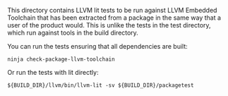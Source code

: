 This directory contains LLVM lit tests to be run against LLVM Embedded
Toolchain that has been extracted from a package in the same way
that a user of the product would. This is unlike the tests in the test
directory, which run against tools in the build directory.

You can run the tests ensuring that all dependencies are built:

    ninja check-package-llvm-toolchain

Or run the tests with lit directly:

    ${BUILD_DIR}/llvm/bin/llvm-lit -sv ${BUILD_DIR}/packagetest
